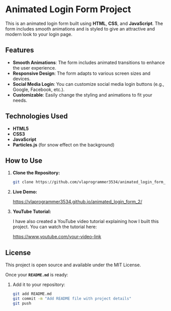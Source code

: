 # Animated Login Form Project

This is an animated login form built using **HTML**, **CSS**, and **JavaScript**. The form includes smooth animations and is styled to give an attractive and modern look to your login page.


## Features

- **Smooth Animations**: The form includes animated transitions to enhance the user experience.
- **Responsive Design**: The form adapts to various screen sizes and devices.
- **Social Media Login**: You can customize social media login buttons (e.g., Google, Facebook, etc.).
- **Customizable**: Easily change the styling and animations to fit your needs.

## Technologies Used

- **HTML5**
- **CSS3**
- **JavaScript**
- **Particles.js** (for snow effect on the background)

## How to Use

1. **Clone the Repository:**

   ```bash
   git clone https://github.com/vlaprogrammer3534/animated_login_form_2.git

2. **Live Demo:**

    https://vlaprogrammer3534.github.io/animated_login_form_2/
   
4. **YouTube Tutorial:**
   
    I have also created a YouTube video tutorial explaining how I built this project. You can watch the tutorial here:

    https://www.youtube.com/your-video-link

## License
This project is open source and available under the MIT License.


Once your **`README.md`** is ready:
1. Add it to your repository:
   ```bash
   git add README.md
   git commit -m "Add README file with project details"
   git push
